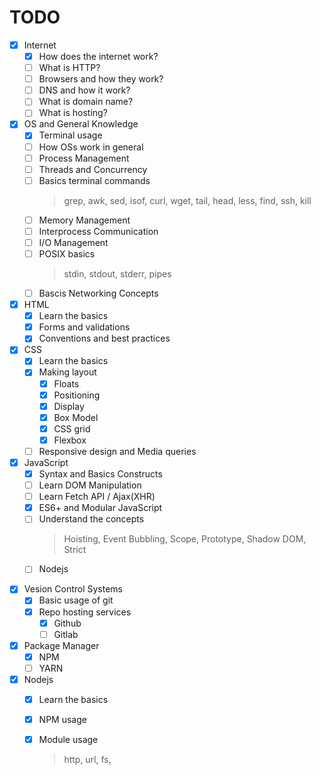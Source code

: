 # TODO

* [x] Internet
  * [x] How does the internet work?
  * [ ] What is HTTP?
  * [ ] Browsers and how they work?
  * [ ] DNS and how it work?
  * [ ] What is domain name?
  * [ ] What is hosting?
* [x] OS and General Knowledge
  * [x] Terminal usage
  * [ ] How OSs work in general
  * [ ] Process Management
  * [ ] Threads and Concurrency
  * [ ] Basics terminal commands
    > grep, awk, sed, isof, curl, wget,
    > tail, head, less, find, ssh, kill
  * [ ] Memory Management
  * [ ] Interprocess Communication
  * [ ] I/O Management
  * [ ] POSIX basics
    > stdin, stdout, stderr, pipes
  * [ ] Bascis Networking Concepts
  
* [x] HTML
  * [x] Learn the basics
  * [x] Forms and validations
  * [x] Conventions and best practices
* [x] CSS
  * [x] Learn the basics
  * [x] Making layout
    - [x] Floats
    - [x] Positioning    
    - [x] Display    
    - [x] Box Model
    - [x] CSS grid    
    - [x] Flexbox    
  * [ ] Responsive design and Media queries
* [x] JavaScript
  * [x] Syntax and Basics Constructs
  * [ ] Learn DOM Manipulation
  * [ ] Learn Fetch API / Ajax(XHR)
  * [x] ES6+ and Modular JavaScript
  * [ ] Understand the concepts
    > Hoisting, Event Bubbling, Scope,
    > Prototype, Shadow DOM, Strict
  * [ ] Nodejs
    > 
* [x] Vesion Control Systems
  * [x] Basic usage of git
  * [x] Repo hosting services
    * [x] Github
    * [ ] Gitlab
* [x] Package Manager
  * [x] NPM
  * [ ] YARN
* [x] Nodejs
  * [x] Learn the basics
  * [x] NPM usage
  * [x] Module usage
    > http, url, fs, 
   
